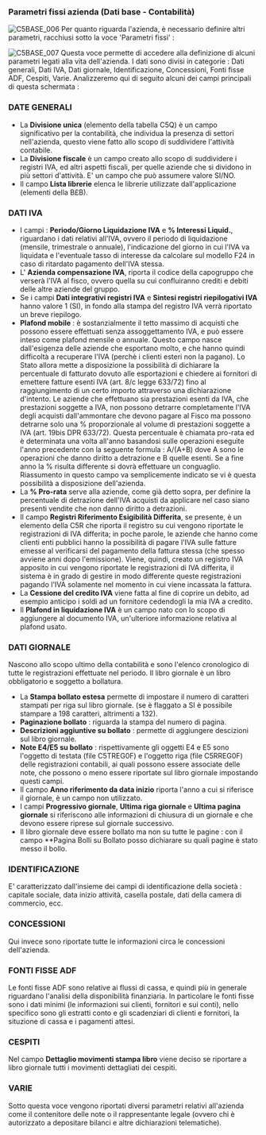 ### Parametri fissi azienda (Dati base - Contabilità)

![C5BASE_006](http://localhost:3000/immagini/MBDOC_OGG-P_C5HLP1/C5BASE_006.png)
Per quanto riguarda l'azienda, è necessario definire altri parametri, racchiusi sotto la voce 'Parametri fissi' : 

![C5BASE_007](http://localhost:3000/immagini/MBDOC_OGG-P_C5HLP1/C5BASE_007.png)
Questa voce permette di accedere alla definizione di alcuni parametri legati alla vita dell'azienda. I dati sono divisi in categorie :  Dati generali, Dati IVA, Dati giornale, Identificazione, Concessioni, Fonti fisse ADF, Cespiti, Varie.
                                                                                                  Analizzeremo qui di seguito alcuni dei campi principali di questa schermata : 
### DATE GENERALI
 * La **Divisione unica**  (elemento della tabella C5Q) è un campo significativo per la contabilità, che individua la presenza di settori nell'azienda, questo viene fatto allo scopo di suddividere l'attività contabile.
 * La **Divisione fiscale**  è un campo creato allo scopo di suddividere i registri IVA, ed altri aspetti fiscali, per quelle aziende che si dividono in più settori d'attività. E' un campo che può assumere valore SI/NO.
 * Il campo **Lista librerie** elenca le librerie utilizzate dall'applicazione (elementi della B£B).

### DATI IVA
 * I campi :  **Periodo/Giorno Liquidazione IVA** e **% Interessi Liquid.**, riguardano i dati relativi all'IVA, ovvero il periodo di liquidazione (mensile, trimestrale o annuale), l'indicazione del giorno in cui l'IVA va liquidata e l'eventuale tasso di interesse da calcolare sul modello F24 in caso di ritardato pagamento dell'IVA stessa.
 * L' **Azienda compensazione IVA**, riporta il codice della capogruppo che verserà l'IVA al fisco, ovvero quella su cui confluiranno crediti e debiti delle altre aziende del gruppo.
 * Se i campi **Dati integrativi registri IVA** e **Sintesi registri riepilogativi IVA** hanno valore 1 (SI), in fondo alla stampa del registro IVA verrà riportato un breve riepilogo.
 * **Plafond mobile** :  è sostanzialmente il tetto massimo di acquisti che possono essere effettuati senza assoggettamento IVA, e può essere inteso come plafond mensile o annuale. Questo campo nasce dall'esigenza delle aziende che esportano molto, e che hanno quindi difficoltà a recuperare l'IVA (perchè i clienti esteri non la pagano). Lo Stato allora mette a disposizione la possibilità di dichiarare la percentuale di fatturato dovuto alle esportazioni e chiedere ai fornitori di emettere fatture esenti IVA (art. 8/c legge 633/72) fino al raggiungimento di un certo importo attraverso una dichiarazione d'intento. Le aziende che effettuano sia prestazioni esenti da IVA, che prestazioni soggette a IVA, non possono detrarre completamente l'IVA degli acquisti dall'ammontare che devono pagare al Fisco ma possono detrarne solo una % proporzionale al volume di prestazioni soggette a IVA (art. 19bis DPR 633/72). Questa percentuale è chiamata pro-rata ed è determinata una volta all'anno basandosi sulle operazioni eseguite l'anno precedente con la seguente formula :  A/(A+B) dove A sono le operazioni che danno diritto a detrazione e B quelle esenti. Se a fine anno la % risulta differente si dovrà effettuare un conguaglio. Riassumento in questo campo va semplicemente indicato se vi è questa possibilità a disposizione dell'azienda.
 * La **% Pro-rata** serve alla aziende, come già detto sopra, per definire la percentuale di detrazione dell'IVA acquisti da applicare nel caso siano presenti vendite che non danno diritto a detrazioni.
 * Il campo **Registri Riferimento Esigibilità Differita**, se presente, è un elemento della C5R che riporta il registro su cui vengono riportate le registrazioni di IVA differita; in poche parole, le aziende che hanno come clienti enti pubblici hanno la possibilità di pagare l'IVA sulle fatture emesse al verificarsi del pagamento della fattura stessa (che spesso avviene anni dopo l'emissione). Viene, quindi, creato un registro IVA apposito in cui vengono riportate le registrazioni di IVA differita, il sistema è in grado di gestire in modo differente queste registrazioni pagando l'IVA solamente nel momento in cui viene incassata la fattura.
 * La **Cessione del credito IVA**  viene fatta al fine di coprire un debito, ad esempio anticipo i soldi ad un fornitore cedendogli la mia IVA a credito.
 * Il **Plafond in liquidazione IVA**  è un campo nato con lo scopo di aggiungere al documento IVA, un'ulteriore informazione relativa al plafond usato.

### DATI GIORNALE
Nascono allo scopo ultimo della contabilità e sono l'elenco cronologico di tutte le registrazioni effettuate nel periodo. Il libro giornale è un libro obbligatorio e soggetto a bollatura.
 * La **Stampa bollato estesa** permette di impostare il numero di caratteri stampati per riga sul libro giornale. (se è flaggato a SI è possibile stampare a 198 caratteri, altrimenti a 132).
 * **Paginazione bollato** :  riguarda la stampa del numero di pagina.
 * **Descrizioni aggiuntive su bollato** :  permette di aggiungere descizioni sul libro giornale.
 * **Note E4/E5 su bollato** :  rispettivamente gli oggetti E4 e E5 sono l'oggetto di testata (file C5TREG0F) e l'oggetto riga (file C5RREG0F) delle registrazioni contabili, ai quali possono essere associate delle note, che possono o meno essere riportate sul libro giornale impostando questi campi.
 * Il campo **Anno riferimento da data inizio** riporta l'anno a cui si riferisce il giornale, è un campo non utilizzato.
 * I campi **Progressivo giornale**, **Ultima riga giornale** e **Ultima pagina giornale** si riferiscono alle informazioni di chiusura di un giornale e che devono essere riprese sul giornale successivo.
 * Il libro giornale deve essere bollato ma non su tutte le pagine :  con il campo **Pagina Bolli su Bollato posso dichiarare su quali pagine è stato messo il bollo.

### IDENTIFICAZIONE
E' caratterizzato dall'insieme dei campi di identificazione della società :  capitale sociale, data inizio attività, casella postale, dati della camera di commercio, ecc.

### CONCESSIONI
Qui invece sono riportate tutte le informazioni circa le concessioni dell'azienda.

### FONTI FISSE ADF
Le fonti fisse ADF sono relative ai flussi di cassa, e quindi più in generale riguardano l'analisi della disponibilità finanziaria. In particolare le fonti fisse sono i dati minimi (le informazioni sui clienti, fornitori e sui conti), nello specifico sono gli estratti conto e gli scadenziari di clienti e fornitori, la situzione di cassa e i pagamenti attesi.

### CESPITI
Nel campo **Dettaglio movimenti stampa libro** viene deciso se riportare a libro giornale tutti i movimenti dettagliati dei cespiti.

### VARIE
Sotto questa voce vengono riportati diversi parametri relativi all'azienda come il contenitore delle note o il rappresentante legale (ovvero chi è autorizzato a depositare bilanci e altre dichiarazioni telematiche).

